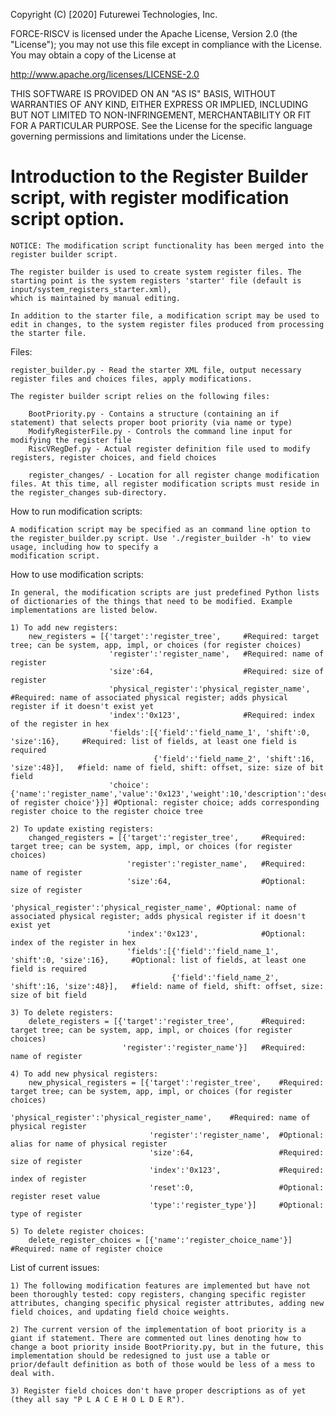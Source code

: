  Copyright (C) [2020] Futurewei Technologies, Inc.

 FORCE-RISCV is licensed under the Apache License, Version 2.0 (the "License");
  you may not use this file except in compliance with the License.
  You may obtain a copy of the License at

  http://www.apache.org/licenses/LICENSE-2.0

 THIS SOFTWARE IS PROVIDED ON AN "AS IS" BASIS, WITHOUT WARRANTIES OF ANY KIND, EITHER
 EXPRESS OR IMPLIED, INCLUDING BUT NOT LIMITED TO NON-INFRINGEMENT, MERCHANTABILITY OR
 FIT FOR A PARTICULAR PURPOSE.
 See the License for the specific language governing permissions and
 limitations under the License.

# Introduction to the Register Builder script, with register modification script option.

    NOTICE: The modification script functionality has been merged into the register builder script.

    The register builder is used to create system register files. The starting point is the system registers 'starter' file (default is input/system_registers_starter.xml),
    which is maintained by manual editing.
    
    In addition to the starter file, a modification script may be used to edit in changes, to the system register files produced from processing the starter file.

Files:

    register_builder.py - Read the starter XML file, output necessary register files and choices files, apply modifications.
    
    The register builder script relies on the following files:

    	BootPriority.py - Contains a structure (containing an if statement) that selects proper boot priority (via name or type)
    	ModifyRegisterFile.py - Controls the command line input for modifying the register file
    	RiscVRegDef.py - Actual register definition file used to modify registers, register choices, and field choices

    	register_changes/ - Location for all register change modification files. At this time, all register modification scripts must reside in the register_changes sub-directory.

How to run modification scripts:

    A modification script may be specified as an command line option to the register_builder.py script. Use './register_builder -h' to view usage, including how to specify a
    modification script.


How to use modification scripts:

    In general, the modification scripts are just predefined Python lists of dictionaries of the things that need to be modified. Example implementations are listed below.

    1) To add new registers:
        new_registers = [{'target':'register_tree',     #Required: target tree; can be system, app, impl, or choices (for register choices)
                          'register':'register_name',   #Required: name of register
                          'size':64,                    #Required: size of register
                          'physical_register':'physical_register_name', #Required: name of associated physical register; adds physical register if it doesn't exist yet
                          'index':'0x123',              #Required: index of the register in hex
                          'fields':[{'field':'field_name_1', 'shift':0, 'size':16},     #Required: list of fields, at least one field is required
                                    {'field':'field_name_2', 'shift':16, 'size':48}],   #field: name of field, shift: offset, size: size of bit field
                          'choice':{'name':'register_name','value':'0x123','weight':10,'description':'description of register choice'}}] #Optional: register choice; adds corresponding register choice to the register choice tree

    2) To update existing registers:
        changed_registers = [{'target':'register_tree',     #Required: target tree; can be system, app, impl, or choices (for register choices)
                              'register':'register_name',   #Required: name of register
                              'size':64,                    #Optional: size of register
                              'physical_register':'physical_register_name', #Optional: name of associated physical register; adds physical register if it doesn't exist yet
                              'index':'0x123',              #Optional: index of the register in hex
                              'fields':[{'field':'field_name_1', 'shift':0, 'size':16},     #Optional: list of fields, at least one field is required
                                        {'field':'field_name_2', 'shift':16, 'size':48}],   #field: name of field, shift: offset, size: size of bit field

    3) To delete registers:
        delete_registers = [{'target':'register_tree',      #Required: target tree; can be system, app, impl, or choices (for register choices)
                             'register':'register_name'}]   #Required: name of register

    4) To add new physical registers:
        new_physical_registers = [{'target':'register_tree',    #Required: target tree; can be system, app, impl, or choices (for register choices)
                                   'physical_register':'physical_register_name',    #Required: name of physical register
                                   'register':'register_name',  #Optional: alias for name of physical register
                                   'size':64,                   #Required: size of register
                                   'index':'0x123',             #Required: index of register
                                   'reset':0,                   #Optional: register reset value
                                   'type':'register_type'}]     #Optional: type of register

    5) To delete register choices:
        delete_register_choices = [{'name':'register_choice_name'}] #Required: name of register choice

List of current issues:

    1) The following modification features are implemented but have not been thoroughly tested: copy registers, changing specific register attributes, changing specific physical register attributes, adding new field choices, and updating field choice weights.

    2) The current version of the implementation of boot priority is a giant if statement. There are commented out lines denoting how to change a boot priority inside BootPriority.py, but in the future, this implementation should be redesigned to just use a table or prior/default definition as both of those would be less of a mess to deal with.

    3) Register field choices don't have proper descriptions as of yet (they all say "P L A C E H O L D E R").


